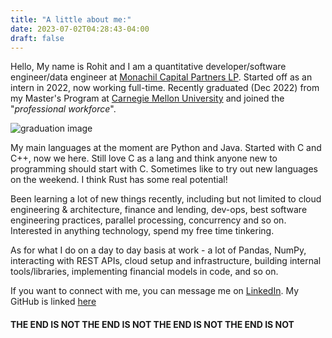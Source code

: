 ```yaml
---
title: "A little about me:"
date: 2023-07-02T04:28:43-04:00
draft: false
---
```


Hello, My name is Rohit and I am a quantitative developer/software engineer/data engineer at
[Monachil Capital Partners LP](https://www.monachilpartners.com). Started off as an intern
in 2022, now working full-time. Recently graduated (Dec 2022) from my Master's Program at
[Carnegie Mellon University](https://www.cmu.edu) and joined the "*professional workforce*".

![graduation image](/grad-pic.jpg "A TARTAN IN THE WILD")

My main languages at the moment are Python and Java. Started with C and C++, now we here. Still 
love C as a lang and think anyone new to programming should start with C. Sometimes like to try
out new languages on the weekend. I think Rust has some real potential!

Been learning a lot of new things recently, including but not limited to cloud engineering &
 architecture, finance and lending, dev-ops, best software engineering practices, parallel 
processing, concurrency and so on. Interested in anything technology, spend my free time
tinkering. 

As for what I do on a day to day basis at work - a lot of Pandas, NumPy, interacting with REST
APIs, cloud setup and infrastructure, building internal tools/libraries, implementing financial
models in code, and so on.

If you want to connect with me, you can message me on
 [LinkedIn](https://www.linkedin.com/in/rohitsanyal234/). My GitHub is linked 
[here](https://github.com/ExonakiDev)

#### THE END IS NOT THE END IS NOT THE END IS NOT THE END IS NOT

